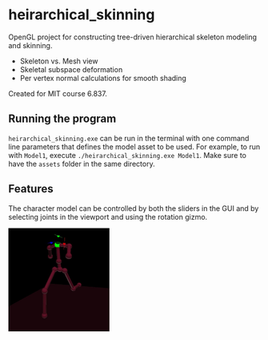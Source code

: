 # heirarchical_skinning
OpenGL project for constructing tree-driven hierarchical skeleton modeling and skinning.

- Skeleton vs. Mesh view
- Skeletal subspace deformation 
- Per vertex normal calculations for smooth shading

Created for MIT course 6.837.

## Running the program

`heirarchical_skinning.exe` can be run in the terminal with one command line parameters that defines the model asset to be used. For example, to run with `Model1`, execute `./heirarchical_skinning.exe Model1`. Make sure to have the `assets` folder in the same directory.

## Features

The character model can be controlled by both the sliders in the GUI and by selecting joints in the viewport and using the rotation gizmo. 


<img src="https://github.com/bbartschi14/heirarchical_skinning/blob/main/ss1.JPG" width="40%">


